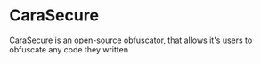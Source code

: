 # CaraSecure
CaraSecure is an open-source obfuscator, that allows it's users to obfuscate any code they written
